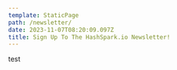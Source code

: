 ```yaml
---
template: StaticPage
path: /newsletter/
date: 2023-11-07T08:20:09.097Z
title: Sign Up To The HashSpark.io Newsletter!
---
```

test

<div style="text-align: left" class="sender-form-field" data-sender-form-id="loo2rzk9bwv1wa4uqq1"></div>